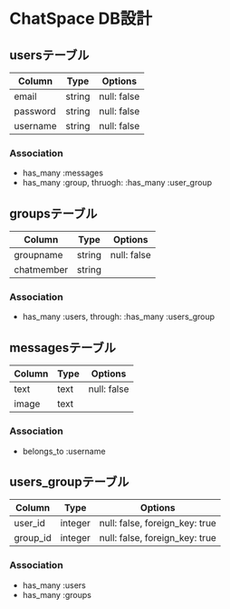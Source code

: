 # ChatSpace DB設計

## usersテーブル
|Column|Type|Options|
|------|----|-------|
|email|string|null: false|
|password|string|null: false|
|username|string|null: false|
### Association
- has_many :messages
- has_many :group, thruogh:  :has_many :user_group


## groupsテーブル
|Column|Type|Options|
|------|----|-------|
|groupname|string|null: false|
|chatmember|string|||
### Association
- has_many :users, through:  :has_many :users_group

## messagesテーブル
|Column|Type|Options|
|------|----|-------|
|text|text|null: false|
|image|text|||
### Association
- belongs_to :username

## users_groupテーブル
|Column|Type|Options|
|------|----|-------|
|user_id|integer|null: false, foreign_key: true|
|group_id|integer|null: false, foreign_key: true|
### Association
- has_many :users
- has_many :groups